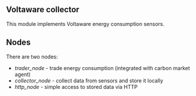 Voltaware collector
-------------------

This module implements Voltaware energy consumption sensors.

## Nodes

There are two nodes:

* *trader_node* - trade energy consumption (integrated with carbon market agent) 
* *collector_node* - collect data from sensors and store it locally
* *http_node* - simple access to stored data via HTTP

